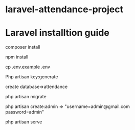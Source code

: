# laravel-attendance-project

# Laravel installtion guide

<p>composer install<p>
    <p>npm install </p>
 <p>cp .env.example .env</p>
<p>Php artisan key:generate</p>
<p>create database=>attendance</p>
<p>php artisan migrate</p>
<p>php artisan create:admin  => "username=admin@gmail.com password=admin"</p>
<p>php artisan serve</p>
